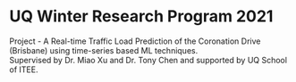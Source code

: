 # UQ Winter Research Program 2021
Project - A Real-time Traffic Load Prediction of the Coronation Drive (Brisbane) using time-series based ML techniques.\
Supervised by Dr. Miao Xu and Dr. Tony Chen and supported by UQ School of ITEE.
